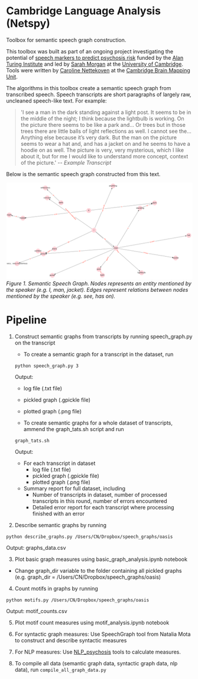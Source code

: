 # Cambridge Language Analysis (Netspy)
Toolbox for semantic speech graph construction.

This toolbox was built as part of an ongoing project investigating the potential of [speech markers to predict psychosis risk](https://www.turing.ac.uk/research/research-projects/towards-incoherent-speech-predictor-psychosis-risk) funded by the [Alan Turing Institute](https://www.turing.ac.uk) and led by [Sarah Morgan](https://www.neuroscience.cam.ac.uk/directory/profile.php?SarahMorgan) at the [University of Cambridge](https://www.cam.ac.uk). Tools were written by [Caroline Nettekoven](https://www.neuroscience.cam.ac.uk/directory/profile.php?caronettekoven) at the  [Cambridge Brain Mapping Unit](http://www.bmu.psychiatry.cam.ac.uk).

The algorithms in this toolbox create a semantic speech graph from transcribed speech. Speech transcripts are short paragraphs of largely raw, uncleaned speech-like text. For example:

> 'I see a man in the dark standing against a light post. It seems to be in the middle of the night; I think because the lightbulb is working. On the picture there seems to be like a park and... Or trees but in those trees there are little balls of light reflections as well. I cannot see the… Anything else because it’s very dark. But the man on the picture seems to wear a hat and, and has a jacket on and he seems to have a hoodie on as well. The picture is very, very mysterious, which I like about it, but for me I would like to understand more concept, context of the picture.'
> -- <cite>Example Transcript</cite>

Below is the semantic speech graph constructed from this text.

![Semantic speech graph example](semantic_speech_graph_example.png)
*Figure 1. Semantic Speech Graph. Nodes represents an entity mentioned by the speaker (e.g. I, man, jacket). Edges represent relations between nodes mentioned by the speaker (e.g. see, has on).*

# Pipeline
1. Construct semantic graphs from transcripts by running speech_graph.py on the transcript
   
   - To create a semantic graph for a transcript in the dataset, run
    ```console
    python speech_graph.py 3
    ```
    Output:
      - log file (.txt file)
      - pickled graph (.gpickle file)
      - plotted graph (.png file)
    
   - To create semantic graphs for a whole dataset of transcripts, ammend the graph_tats.sh script and run
    ```console
    graph_tats.sh
    ```

    Output:
    - For each transcript in dataset
      - log file (.txt file)
      - pickled graph (.gpickle file)
      - plotted graph (.png file)
    - Summary report for full dataset, including
      - Number of transcripts in dataset, number of processed transcripts in this round, number of errors encountered
      - Detailed error report for each transcript where processing finished with an error

2. Describe semantic graphs by running
  ```console
  python describe_graphs.py /Users/CN/Dropbox/speech_graphs/oasis
  ```
   Output: graphs_data.csv
  
3. Plot basic graph measures using basic_graph_analysis.ipynb notebook
  - Change graph_dir variable to the folder containing all pickled graphs (e.g. graph_dir = /Users/CN/Dropbox/speech_graphs/oasis)
  
4. Count motifs in graphs by running
  ```console
  python motifs.py /Users/CN/Dropbox/speech_graphs/oasis
  ```
  Output: motif_counts.csv

5. Plot motif count measures using motif_analysis.ipynb notebook

6. For syntactic graph measures: Use SpeechGraph tool from Natalia Mota to construct and describe syntactic measures
7. For NLP measures: Use [NLP_psychosis](https://github.com/carobellum/NLP_psychosis) tools to calculate measures. 
8. To compile all data (semantic graph data, syntactic graph data, nlp data), run ```compile_all_graph_data.py```
